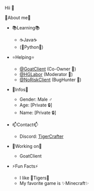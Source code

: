 Hii 👋

👤About me👤

- 📚Learning📚
  - ☕Java☕
  - (🐍Python🐍)

- ⭐Helping⭐
  - [@GoatClient](https://github.com/GoatClient) (Co-Owner 🚨)
  - [@HGLabor](https://github.com/HGLabor) (Moderator 👮)
  - [@NoRiskClient](https://github.com/NoRiskClient) (BugHunter 🐛)

- 📝Infos📝
  - Gender: Male ♂️
  - Age: [Private 🔒]
  - Name: [Private 🔒]

- 📫Contact📫
  - Discord: [TigerCrafter](https://discord.com/users/1213476183614824498)

- 💪Working on💪
  - GoatClient

- ⚡Fun Facts⚡
  - I like 🐯Tigers🐯
  - My favorite game is ✨Minecraft✨
